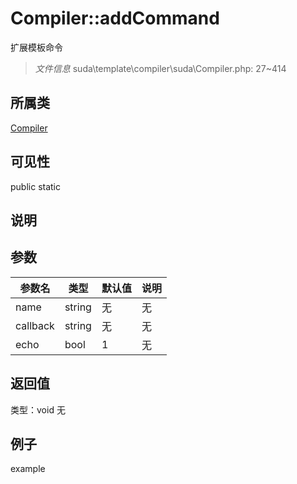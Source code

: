 # Compiler::addCommand
扩展模板命令
> *文件信息* suda\template\compiler\suda\Compiler.php: 27~414
## 所属类 

[Compiler](../Compiler.md)

## 可见性

  public  static
## 说明



## 参数

| 参数名 | 类型 | 默认值 | 说明 |
|--------|-----|-------|-------|
| name |  string | 无 | 无 |
| callback |  string | 无 | 无 |
| echo |  bool | 1 | 无 |

## 返回值
类型：void
无

## 例子

example